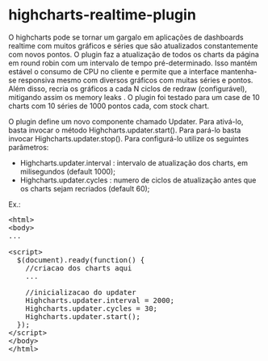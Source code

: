 # highcharts-realtime-plugin
O highcharts pode se tornar um gargalo em aplicações de dashboards realtime com muitos gráficos e séries que são atualizados constantemente com novos pontos. O plugin faz a atualização de todos os charts da página em round robin com um intervalo de tempo pré-determinado. Isso mantém estável o consumo de CPU no cliente e permite que a interface mantenha-se responsiva mesmo com diversos gráficos com muitas séries e pontos. Além disso, recria os gráficos a cada N ciclos de redraw (configurável), mitigando assim os memory leaks . O plugin foi testado para um case de 10 charts com 10 séries de 1000 pontos cada, com stock chart.

O plugin define um novo componente chamado Updater. Para ativá-lo,  basta invocar o  método  Highcharts.updater.start(). Para pará-lo basta invocar Highcharts.updater.stop(). Para configurá-lo utilize os seguintes parâmetros:

- Highcharts.updater.interval : intervalo de atualização dos charts, em milisegundos (default 1000);
- Highcharts.updater.cycles : numero de ciclos de atualização antes que os charts sejam recriados (default 60);
 
Ex.:

<pre>
&lt;html&gt;
&lt;body&gt;
...

&lt;script&gt;
  $(document).ready(function() {
    //criacao dos charts aqui
    ...
  
    //inicializacao do updater
    Highcharts.updater.interval = 2000;
    Highcharts.updater.cycles = 30;
    Highcharts.updater.start();
  });
&lt;/script&gt;
&lt;/body&gt;
&lt;/html&gt;
</pre>
